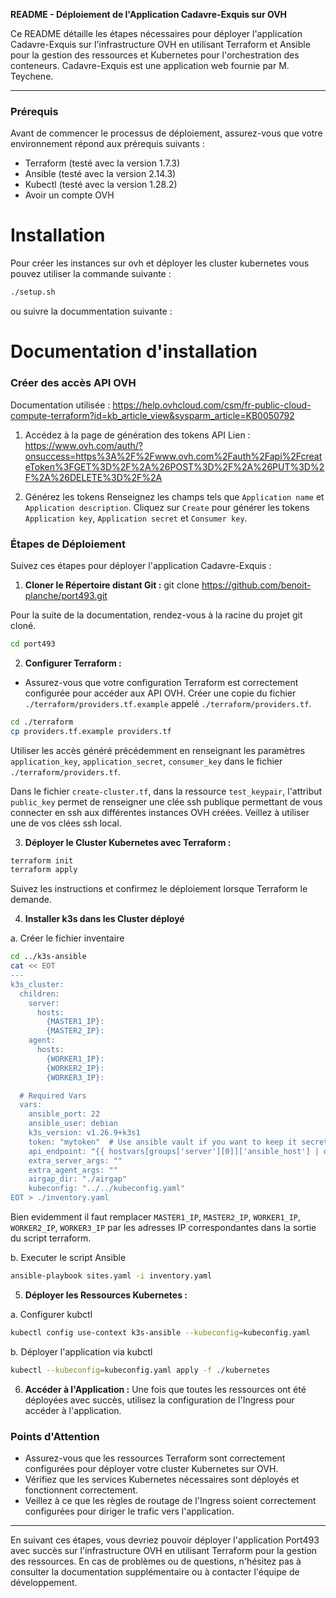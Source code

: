**README - Déploiement de l'Application Cadavre-Exquis sur OVH**

Ce README détaille les étapes nécessaires pour déployer l'application Cadavre-Exquis sur l'infrastructure OVH en utilisant Terraform et Ansible pour la gestion des ressources et Kubernetes pour l'orchestration des conteneurs. Cadavre-Exquis est une application web fournie par M. Teychene.

---

### Prérequis

Avant de commencer le processus de déploiement, assurez-vous que votre environnement répond aux prérequis suivants :

- Terraform (testé avec la version 1.7.3)
- Ansible (testé avec la version 2.14.3)
- Kubectl (testé avec la version 1.28.2)
- Avoir un compte OVH

# Installation 

Pour créer les instances sur ovh et déployer les cluster kubernetes vous pouvez utiliser la commande suivante :

```bash
./setup.sh
```

ou suivre la docummentation suivante :

# Documentation d'installation  

### Créer des accès API OVH
Documentation utilisée : https://help.ovhcloud.com/csm/fr-public-cloud-compute-terraform?id=kb_article_view&sysparm_article=KB0050792

1. Accédez à la page de génération des tokens API
Lien : https://www.ovh.com/auth/?onsuccess=https%3A%2F%2Fwww.ovh.com%2Fauth%2Fapi%2FcreateToken%3FGET%3D%2F%2A%26POST%3D%2F%2A%26PUT%3D%2F%2A%26DELETE%3D%2F%2A

2. Générez les tokens
Renseignez les champs tels que `Application name` et `Application description`. Cliquez sur `Create` pour générer les tokens `Application key`, `Application secret` et `Consumer key`.

### Étapes de Déploiement

Suivez ces étapes pour déployer l'application Cadavre-Exquis :

1. **Cloner le Répertoire distant Git :**
git clone https://github.com/benoit-planche/port493.git

Pour la suite de la documentation, rendez-vous à la racine du projet git cloné.
```bash
cd port493
```

2. **Configurer Terraform :**
- Assurez-vous que votre configuration Terraform est correctement configurée pour accéder aux API OVH. Créer une copie du fichier `./terraform/providers.tf.example` appelé `./terraform/providers.tf`. 
```bash
cd ./terraform
cp providers.tf.example providers.tf
```
Utiliser les accès généré précédemment en renseignant les paramètres `application_key`, `application_secret`, `consumer_key` dans le fichier `./terraform/providers.tf`.

Dans le fichier `create-cluster.tf`, dans la ressource `test_keypair`, l'attribut `public_key` permet de renseigner une clée ssh publique permettant de vous connecter en ssh aux différentes instances OVH créées. Veillez à utiliser une de vos clées ssh local. 

3. **Déployer le Cluster Kubernetes avec Terraform :**
```bash
terraform init
terraform apply
```

Suivez les instructions et confirmez le déploiement lorsque Terraform le demande.

4. **Installer k3s dans les Cluster déployé**

a. Créer le fichier inventaire
```bash
cd ../k3s-ansible
cat << EOT
---
k3s_cluster:
  children:
    server:
      hosts:
        {MASTER1_IP}:
        {MASTER2_IP}:
    agent:
      hosts:
        {WORKER1_IP}:
        {WORKER2_IP}:
        {WORKER3_IP}:

  # Required Vars
  vars:
    ansible_port: 22
    ansible_user: debian
    k3s_version: v1.26.9+k3s1
    token: "mytoken"  # Use ansible vault if you want to keep it secret
    api_endpoint: "{{ hostvars[groups['server'][0]]['ansible_host'] | default(groups['server'][0]) }}"
    extra_server_args: ""
    extra_agent_args: ""
    airgap_dir: "./airgap"
    kubeconfig: "../../kubeconfig.yaml"
EOT > ./inventory.yaml
```

Bien evidemment il faut remplacer `MASTER1_IP`, `MASTER2_IP`, `WORKER1_IP`, `WORKER2_IP`, `WORKER3_IP` par les adresses IP correspondantes dans la sortie du script terraform.

b. Executer le script Ansible
```bash
ansible-playbook sites.yaml -i inventory.yaml
```

5. **Déployer les Ressources Kubernetes :**

a. Configurer kubctl
```bash
kubectl config use-context k3s-ansible --kubeconfig=kubeconfig.yaml
```
b. Déployer l'application via kubctl
```bash
kubectl --kubeconfig=kubeconfig.yaml apply -f ./kubernetes
```

6. **Accéder à l'Application :**
Une fois que toutes les ressources ont été déployées avec succès, utilisez la configuration de l'Ingress pour accéder à l'application.

### Points d'Attention

- Assurez-vous que les ressources Terraform sont correctement configurées pour déployer votre cluster Kubernetes sur OVH.
- Vérifiez que les services Kubernetes nécessaires sont déployés et fonctionnent correctement.
- Veillez à ce que les règles de routage de l'Ingress soient correctement configurées pour diriger le trafic vers l'application.

---

En suivant ces étapes, vous devriez pouvoir déployer l'application Port493 avec succès sur l'infrastructure OVH en utilisant Terraform pour la gestion des ressources. En cas de problèmes ou de questions, n'hésitez pas à consulter la documentation supplémentaire ou à contacter l'équipe de développement.